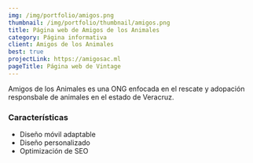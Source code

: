 ```yaml
---
img: /img/portfolio/amigos.png
thumbnail: /img/portfolio/thumbnail/amigos.png
title: Página web de Amigos de los Animales
category: Página informativa
client: Amigos de los Animales
best: true
projectLink: https://amigosac.ml
pageTitle: Página web de Vintage
---
```


Amigos de los Animales es una ONG enfocada en el rescate y adopación responsbale de animales en el estado de Veracruz.

### Características

* Diseño móvil adaptable
* Diseño personalizado 
* Optimización de SEO